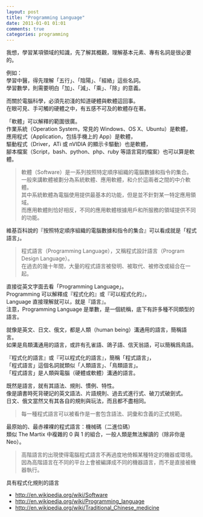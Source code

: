 ```yaml
---
layout: post
title: "Programming Language"
date: 2011-01-01 01:01
comments: true
categories: programming
---
```


我想，學習某項領域的知識，先了解其概觀，理解基本元素、專有名詞是很必要的。   

例如：   
學習中醫，得先理解「五行」、「陰陽」、「經絡」這些名詞。   
學習數學，則需要明白「加」、「減」、「乘」、「除」的意義。

而關於電腦科學，必須先初淺的知道硬體與軟體這回事。   
在眼可見、手可觸的硬體之中，有五感不可及的軟體存在著。   

「軟體」可以解釋的範圍很廣。   
作業系統（Operation System，常見的 Windows、OS X、Ubuntu）是軟體，   
應用程式（Application，包括手機上的 App）是軟體，   
驅動程式（Driver，ATi 或 nVIDIA 的顯示卡驅動）也是軟體，   
腳本檔案（Script，bash、python、php、ruby 等語言寫的檔案）也可以算是軟體。   

> 軟體（Software）是一系列按照特定順序組織的電腦數據和指令的集合。   
> 一般來講軟體被劃分為系統軟體、應用軟體，和介於這兩者之間的中介軟體。   
> 其中系統軟體為電腦使用提供最基本的功能，但是並不針對某一特定應用領域。   
> 而應用軟體則恰好相反，不同的應用軟體根據用戶和所服務的領域提供不同的功能。   

維基百科說的『按照特定順序組織的電腦數據和指令的集合』可以看成就是「程式語言」。   

> 程式語言（Programming Language），又稱程式設計語言（Program Design Language）。   
> 在過去的幾十年間，大量的程式語言被發明、被取代、被修改或組合在一起。   

直接從英文字面去看「Programming Language」。   
Programming 可以解釋成『程式化的』或『可以程式化的』，   
Language 直接理解就可以，就是『語言』。    
注意，Programming Language 是單數，是一個統稱，底下有許多種不同類型的語言。   

就像是英文、日文、俄文，都是人類（human being）溝通用的語言，簡稱語言。   
如果是鳥類溝通用的語言，或許有孔雀語、鴿子語、信天翁語，可以簡稱爲鳥語。   

『程式化的語言』或『可以程式化的語言』，簡稱「程式語言」，   
「程式語言」這個名詞就類似「人類語言」、「鳥類語言」。   
「程式語言」是人類與電腦（硬體或軟體）溝通的語言。   

既然是語言，就有其語法、規則、慣例、特性。   
像是讀書時死背硬記的英文語法、片語規則、過去式進行式、破刀式破劍式。   
日文、俄文當然又有其各自的規則與玩法，而且都不盡相同。
   
> 每一種程式語言可以被看作是一套包含語法、詞彙和含義的正式規範。   

最原始的、最赤裸裸的程式語言：機械碼（二進位碼）    
類似 The Martix 中複雜的 0 與 1 的組合，一般人類是無法解讀的（除非你是 Neo）。      



> 高階語言的出現使得電腦程式語言不再過度地倚賴某種特定的機器或環境。   
> 因為高階語言在不同的平台上會被編譯成不同的機器語言，而不是直接被機器執行。   
   
具有程式化規則的語言

<i class="icon-book"></i>   
- <http://en.wikipedia.org/wiki/Software>   
- <http://en.wikipedia.org/wiki/Programming_language>   
- <http://en.wikipedia.org/wiki/Traditional_Chinese_medicine>
